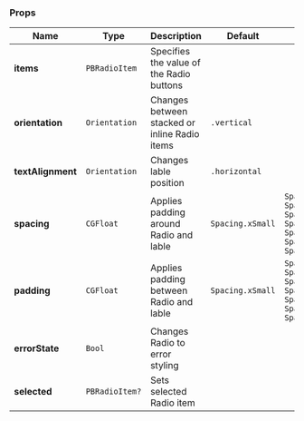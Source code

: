 ### Props

| Name              | Type           | Description                                   | Default          | Values                                                                                                              |
| ----------------- | -------------- | --------------------------------------------- | ---------------- | ------------------------------------------------------------------------------------------------------------------- |
| **items**         | `PBRadioItem`  | Specifies the value of the Radio buttons      |                  |                                                                                                                     |
| **orientation**   | `Orientation`  | Changes between stacked or inline Radio items | `.vertical`      |                                                                                                                     |
| **textAlignment** | `Orientation`  | Changes lable position                        | `.horizontal`    |                                                                                                                     |
| **spacing**       | `CGFloat`      | Applies padding around Radio and lable        | `Spacing.xSmall` | `Spacing.none` `Spacing.xxSmall` `Spacing.xSmall` `Spacing.small` `Spacing.medium` `Spacing.large` `Spacing.xLarge` |
| **padding**       | `CGFloat`      | Applies padding between Radio and lable       | `Spacing.xSmall` | `Spacing.none` `Spacing.xxSmall` `Spacing.xSmall` `Spacing.small` `Spacing.medium` `Spacing.large` `Spacing.xLarge` |
| **errorState**    | `Bool`         | Changes Radio to error styling                |                  |                                                                                                                     |
| **selected**      | `PBRadioItem?` | Sets selected Radio item                      |                  |                                                                                                                     |
